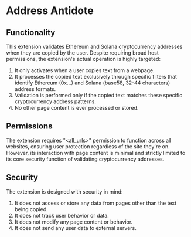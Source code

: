 # Address Antidote

## Functionality
This extension validates Ethereum and Solana cryptocurrency addresses when they are copied by the user. Despite requiring broad host permissions, the extension's actual operation is highly targeted:

1. It only activates when a user copies text from a webpage.
2. It processes the copied text exclusively through specific filters that identify Ethereum (0x...) and Solana (base58, 32-44 characters) address formats.
3. Validation is performed only if the copied text matches these specific cryptocurrency address patterns.
4. No other page content is ever processed or stored.

## Permissions
The extension requires "<all_urls>" permission to function across all websites, ensuring user protection regardless of the site they're on. However, its interaction with page content is minimal and strictly limited to its core security function of validating cryptocurrency addresses.

## Security
The extension is designed with security in mind:

1. It does not access or store any data from pages other than the text being copied.
2. It does not track user behavior or data.
3. It does not modify any page content or behavior.
4. It does not send any user data to external servers.